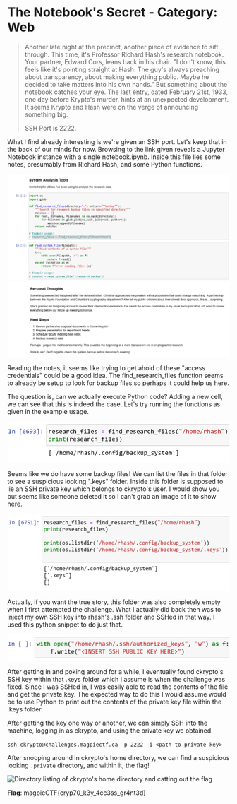 # The Notebook's Secret - Category: Web

>Another late night at the precinct, another piece of evidence to sift through. This time, it's Professor Richard Hash's research notebook. Your partner, Edward Cors, leans back in his chair. "I don't know, this feels like it's pointing straight at Hash. The guy's always preaching about transparency, about making everything public. Maybe he decided to take matters into his own hands." But something about the notebook catches your eye. The last entry, dated February 21st, 1933, one day before Krypto's murder, hints at an unexpected development. It seems Krypto and Hash were on the verge of announcing something big.
>
>SSH Port is 2222.

What I find already interesting is we're given an SSH port. Let's keep that in the back of our minds for now. Browsing to the link given reveals a Jupyter Notebook instance with a single notebook.ipynb. Inside this file lies some notes, presumably from Richard Hash, and some Python functions.

![Interesting Functions](img/JupyterNotebook_functions.png)
![Hash's Notes](img/JupyterNotebook_Hash_Notes.png)

Reading the notes, it seems like trying to get ahold of these "access credentials" could be a good idea. The find_research_files function seems to already be setup to look for backup files so perhaps it could help us here.

The question is, can we actually execute Python code? Adding a new cell, we can see that this is indeed the case. Let's try running the functions as given in the example usage.

![find_research_files function output](img/JupyterNotebook_find_research_files.png)

Seems like we do have some backup files! We can list the files in that folder to see a suspicious looking ".keys" folder. Inside this folder is supposed to lie an SSH private key which belongs to ckrypto's user. I would show you but seems like someone deleted it so I can't grab an image of it to show here. 

![Directory listing of the empty backup folder](img/JupyterNotebook_sabotaged.png)

Actually, if you want the true story, this folder was also completely empty when I first attempted the challenge. What I actually did back then was to inject my own SSH key into rhash's .ssh folder and SSHed in that way. I used this python snippet to do just that. 

![Injecting my own SSH key](img/JupyterNotebook_injectSSH.png)

After getting in and poking around for a while, I eventually found ckrypto's SSH key within that .keys folder which I assume is when the challenge was fixed. Since I was SSHed in, I was easily able to read the contents of the file and get the private key. The expected way to do this I would assume would be to use Python to print out the contents of the private key file within the .keys folder.

After getting the key one way or another, we can simply SSH into the machine, logging in as ckrypto, and using the private key we obtained.

```ssh ckrypto@challenges.magpiectf.ca -p 2222 -i <path to private key>```

After snooping around in ckrypto's home directory, we can find a suspicious looking `.private` directory, and within it, the flag!

![Directory listing of ckrypto's home directory and catting out the flag](img/ssh_ckrypto.png)

**Flag**: magpieCTF{cryp70\_k3y\_4cc3ss\_gr4nt3d}
